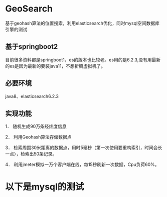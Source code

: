 # GeoSearch
基于geohash算法的位置搜索，利用elasticsearch优化，同时mysql空间数据库引擎的测试

## 基于springboot2
目前很多资料都是springboot1，es的版本也比较老。es用的是6.2.3,没有用最新的es是因为最新的要装java11，不想折腾虚拟机了。

## 必要环境
java8、elasticsearch6.2.3

## 实现功能
1．	随机生成90万条经纬度信息

2．	利用Geohash算法存储数据点

3．	检索周围30米距离的数据点，用时5毫秒（第一次使用要重构索引，时间会长一点），检索出50条记录。

4．	利用jmeter模拟一万个客户端在线，每15秒刷新一次数据，Cpu负荷60%。

# 以下是mysql的测试






